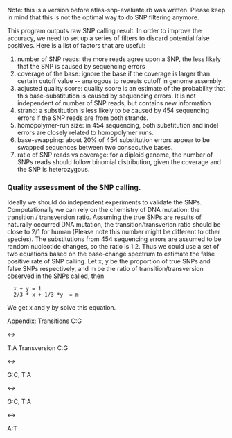 Note: this is a version before atlas-snp-evaluate.rb was written. Please keep in mind that this is not the optimal way to do SNP filtering anymore.

This program outputs raw SNP calling result. In order to improve the accuracy, we need to set up a series of filters to discard potential false positives. Here is a list of factors that are useful:

  1. number of SNP reads: the more reads agree upon a SNP, the less likely that the SNP is caused by sequencing errors
  1. coverage of the base: ignore the base if the coverage is larger than certain cutoff value -- analogous to repeats cutoff in genome assembly.
  1. adjusted quality score: quality score is an estimate of the probability that this base-substitution is caused by sequencing errors. It is not independent of number of SNP reads, but contains new information
  1. strand: a substitution is less likely to be caused by 454 sequencing errors if the SNP reads are from both strands.
  1. homopolymer-run size: in 454 sequencing, both substitution and indel errors are closely related to homopolymer runs.
  1. base-swapping: about 20% of 454 substitution errors appear to be swapped sequences between two consecutive bases.
  1. ratio of SNP reads vs coverage: for a diploid genome, the number of SNPs reads should follow binomial distribution, given the coverage and the SNP is heterozygous.


### Quality assessment of the SNP calling. ###

Ideally we should do independent experiments to validate the SNPs. Computationally we can rely on the chemistry of DNA mutation: the transition / transversion ratio. Assuming the true SNPs are results of naturally occurred DNA mutation, the transition/transverion ratio should be close to 2/1 for human (Please note this number might be different to other species). The substitutions from 454 sequencing errors are assumed to be random nucleotide changes, so the ratio is 1:2. Thus we could use a set of two equations based on the base-change spectrum to estimate the false positive rate of SNP calling. Let x, y be the proportion of true SNPs and false SNPs respectively, and m be the ratio of transition/transversion observed in the SNPs called, then

```
  x + y = 1
  2/3 * x + 1/3 *y  = m
```

We get x and y by solve this equation.

Appendix:
Transitions       C:G 

&lt;-&gt;

 T:A
Transversion    C:G 

&lt;-&gt;

 G:C, T:A 

&lt;-&gt;

 G:C, T:A 

&lt;-&gt;

 A:T